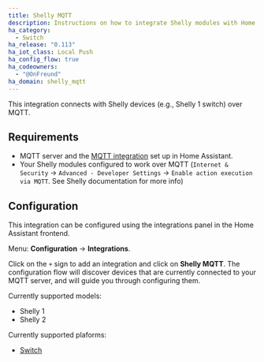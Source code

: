 ```yaml
---
title: Shelly MQTT
description: Instructions on how to integrate Shelly modules with Home Assistant over MQTT.
ha_category:
  - Switch
ha_release: "0.113"
ha_iot_class: Local Push
ha_config_flow: true
ha_codeowners:
  - "@OnFreund"
ha_domain: shelly_mqtt
---
```


This integration connects with Shelly devices (e.g., Shelly 1 switch) over MQTT.

## Requirements

- MQTT server and the [MQTT integration](/integrations/mqtt/) set up in Home Assistant.
- Your Shelly modules configured to work over MQTT (`Internet & Security` -> `Advanced - Developer Settings` -> `Enable action execution via MQTT`. See Shelly documentation for more info)

## Configuration

This integration can be configured using the integrations panel in the
Home Assistant frontend.

Menu: **Configuration** -> **Integrations**.

Click on the `+` sign to add an integration and click on **Shelly MQTT**.
The configuration flow will discover devices that are currently connected
to your MQTT server, and will guide you through configuring them.

Currently supported models:
- Shelly 1
- Shelly 2

Currently supported plaforms:
- [Switch](/integrations/switch/)
